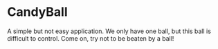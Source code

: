 # CandyBall
A simple but not easy application. We only have one ball, but this ball is difficult to control. Come on, try not to be beaten by a ball!
